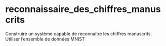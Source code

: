 # reconnaissaire_des_chiffres_manuscrits
Construire un système capable de reconnaitre les chiffres manuscrits. Utiliser l’ensemble de données MNIST
